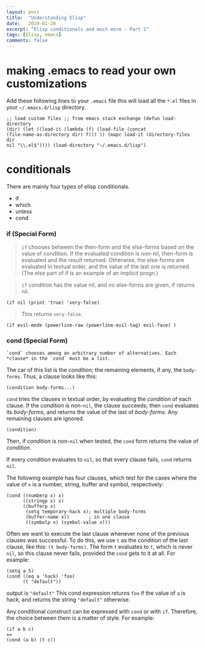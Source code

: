 ```yaml
---
layout: post
title:  "Understanding Elisp"
date:   2019-01-20
excerpt: "Elisp conditionals and much more - Part 1"
tags: [Elisp, emacs]
comments: false
---
```


# making .emacs to read your own customizations

Add these following lines to your `.emacs` file this will load all the
`*.el` files in your `~/.emacs.d/lisp` directory.

``` elisp
;; load custom files ;; from emacs stack exchange (defun load-directory
(dir) (let ((load-it (lambda (f) (load-file (concat
(file-name-as-directory dir) f))) )) (mapc load-it (directory-files dir
nil "\\.el$")))) (load-directory "~/.emacs.d/lisp")

```
# conditionals

There are mainly four types of elisp conditionals.

-   if
-   which
-   unless
-   cond

### if (Special Form)

> `if` chooses between the then-form and the else-forms based on the
> value of condition. If the evaluated condition is non-nil, then-form
> is evaluated and the result returned. Otherwise, the else-forms are
> evaluated in textual order, and the value of the last one is returned.
> (The else part of if is an example of an implicit progn.)

> `if` condition has the value nil, and no else-forms are given, if
> returns nil.

```elisp
(if nil (print 'true) 'very-false)
```
> This returns `very-false`.

``` elisp
(if evil-mode (powerline-raw (powerline-evil-tag) evil-face) )
```

### cond (Special Form)

    `cond` chooses among an arbitrary number of alternatives. Each *clause* in the `cond` must be a list.
The car of this list is the *condition*; the remaining elements, if any, the `body-forms`. Thus, a clause
looks like this:

    (condition body-forms...)

`cond` tries the clauses in textual order, by evaluating the *condition* of each clause.
If the *condition* is non-`nil`, the clause succeeds; then `cond` evaluates its *body-forms*,
and returns the value of the last of *body-forms*. Any remaining clauses are ignored.

    (condition)

Then, if *condition* is non-`nil` when tested, the `cond` form returns the value of *condition*.

If every *condition* evaluates to `nil`, so that every clause fails,
`cond` returns `nil`.

The following example has four clauses, which test for the cases where the value of `x` is a number,
string, buffer and symbol, respectively:

    (cond ((numberp x) x)
          ((stringp x) x)
          ((bufferp x)
           (setq temporary-hack x); multiple body-forms
           (buffer-name x))       ; in one clause
           ((symbolp x) (symbol-value x)))

Often we want to execute the last clause whenever none of the previous clauses was successful.
To do this, we use `t` as the condition of the last clause, like this: `(t body-forms)`.
The form `t` evaluates to `t`, which is never `nil`, so this clause never fails, provided the `cond` gets to it at all.
For example:

    (setq a 5)
    (cond ((eq a 'hack) 'foo)
          (t "default"))

output is `"default"`
This cond expression returns `foo` if the value of `a` is hack, and returns the string `"default"` otherwise.

Any conditional construct can be expressed with `cond` or with `if`.
Therefore, the choice between them is a matter of style. 
For example:

    (if a b c)
    ==
    (cond (a b) (t c))
